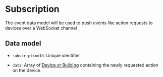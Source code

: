 # Subscription

The event data model will be used to push events like action requests to devices over a WebSocket channel

## Data model

- `subscriptionId`: Unique identifier

- `data`: Array of [Device or Building](https://github.com/inspire-datamodel/SmartBuilding/) containing the newly requested action on the device.